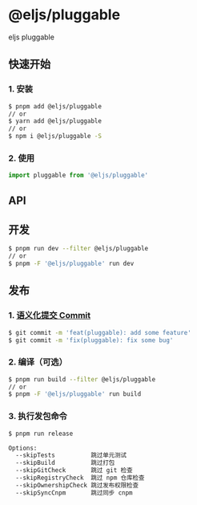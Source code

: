 # @eljs/pluggable

eljs pluggable

## 快速开始

### 1. 安装

```bash
$ pnpm add @eljs/pluggable
// or
$ yarn add @eljs/pluggable
// or
$ npm i @eljs/pluggable -S
```

### 2. 使用

```ts
import pluggable from '@eljs/pluggable'
```

## API


## 开发

```bash
$ pnpm run dev --filter @eljs/pluggable
// or
$ pnpm -F '@eljs/pluggable' run dev
```

## 发布

### 1. [语义化提交 Commit](https://www.conventionalcommits.org/en/v1.0.0/#summary) 

```bash
$ git commit -m 'feat(pluggable): add some feature'
$ git commit -m 'fix(pluggable): fix some bug'
```

### 2. 编译（可选）

```bash
$ pnpm run build --filter @eljs/pluggable
// or
$ pnpm -F '@eljs/pluggable' run build
```

### 3. 执行发包命令

```bash
$ pnpm run release

Options:
  --skipTests          跳过单元测试
  --skipBuild          跳过打包
  --skipGitCheck       跳过 git 检查
  --skipRegistryCheck  跳过 npm 仓库检查
  --skipOwnershipCheck 跳过发布权限检查
  --skipSyncCnpm       跳过同步 cnpm
```
